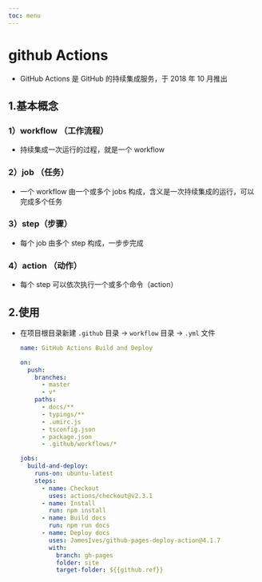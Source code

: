 ```yaml
---
toc: menu
---
```


# github Actions

- GitHub Actions 是 GitHub 的持续集成服务，于 2018 年 10 月推出

## 1.基本概念

### 1）workflow （工作流程）

- 持续集成一次运行的过程，就是一个 workflow

### 2）job （任务）

- 一个 workflow 由一个或多个 jobs 构成，含义是一次持续集成的运行，可以完成多个任务

### 3）step（步骤）

- 每个 job 由多个 step 构成，一步步完成

### 4）action （动作）

- 每个 step 可以依次执行一个或多个命令（action）

## 2.使用

- 在项目根目录新建 `.github` 目录 -> `workflow` 目录 -> `.yml` 文件

  ```yml
  name: GitHub Actions Build and Deploy

  on:
    push:
      branches:
        - master
        - v*
      paths:
        - docs/**
        - typings/**
        - .umirc.js
        - tsconfig.json
        - package.json
        - .github/workflows/*

  jobs:
    build-and-deploy:
      runs-on: ubuntu-latest
      steps:
        - name: Checkout
          uses: actions/checkout@v2.3.1
        - name: Install
          run: npm install
        - name: Build docs
          run: npm run docs
        - name: Deploy docs
          uses: JamesIves/github-pages-deploy-action@4.1.7
          with:
            branch: gh-pages
            folder: site
            target-folder: ${{github.ref}}
  ```
